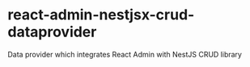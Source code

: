 # react-admin-nestjsx-crud-dataprovider
Data provider which integrates React Admin with NestJS CRUD library
